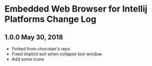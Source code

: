 Embedded Web Browser for Intellij Platforms Change Log
======================================================

1.0.0 May 30, 2018
--------------------------
- Forked from chocotan's repo
- Fixed implicit exit when collapse tool window
- Add some icons